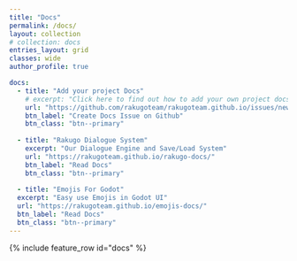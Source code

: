 ```yaml
---
title: "Docs"
permalink: /docs/
layout: collection
# collection: docs
entries_layout: grid
classes: wide
author_profile: true

docs:
  - title: "Add your project Docs"
    # excerpt: "Click here to find out how to add your own project docs to this page."
    url: "https://github.com/rakugoteam/rakugoteam.github.io/issues/new/choose"
    btn_label: "Create Docs Issue on Github"
    btn_class: "btn--primary"
    
  - title: "Rakugo Dialogue System"
    excerpt: "Our Dialogue Engine and Save/Load System"
    url: "https://rakugoteam.github.io/rakugo-docs/"
    btn_label: "Read Docs"
    btn_class: "btn--primary"
  
  - title: "Emojis For Godot"
  excerpt: "Easy use Emojis in Godot UI"
  url: "https://rakugoteam.github.io/emojis-docs/"
  btn_label: "Read Docs"
  btn_class: "btn--primary"
---
```


{% include feature_row id="docs" %}
